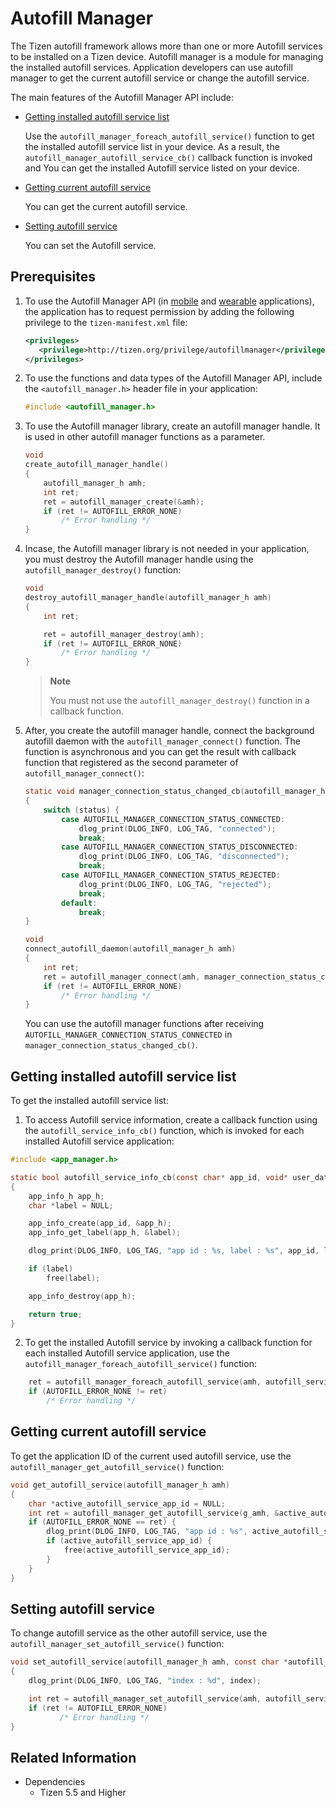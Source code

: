 # Autofill Manager

The Tizen autofill framework allows more than one or more Autofill services to be installed on a Tizen device. Autofill manager is a module for managing the installed autofill services. Application developers can use autofill manager to get the current autofill service or change the autofill service.

The main features of the Autofill Manager API include:

- [Getting installed autofill service list](#getting-installed-autofill-service-list)

  Use the `autofill_manager_foreach_autofill_service()` function to get the installed autofill service list in your device.
  As a result, the `autofill_manager_autofill_service_cb()` callback function is invoked and You can get the installed Autofill service listed on your device.

- [Getting current autofill service](#getting-current-autofill-service)

  You can get the current autofill service.

- [Setting autofill service](#setting-autofill-service)

  You can set the Autofill service.

## Prerequisites

1. To use the Autofill Manager API (in [mobile](../../api/mobile/latest/group__CAPI__UIX__AUTOFILL__MANAGER__MODULE.html) and [wearable](../../api/wearable/latest/group__CAPI__UIX__AUTOFILL__MANAGER__MODULE.html) applications), the application has to request permission by adding the following privilege to the `tizen-manifest.xml` file:

   ```xml
   <privileges>
      <privilege>http://tizen.org/privilege/autofillmanager</privilege>
   </privileges>
   ```

2. To use the functions and data types of the Autofill Manager API, include the `<autofill_manager.h>` header file in your application:

    ```c
    #include <autofill_manager.h>
    ```

3. To use the Autofill manager library, create an autofill manager handle. It is used in other autofill manager functions as a parameter.

   ```c
   void
   create_autofill_manager_handle()
   {
       autofill_manager_h amh;
       int ret;
       ret = autofill_manager_create(&amh);
       if (ret != AUTOFILL_ERROR_NONE)
           /* Error handling */
   }
   ```

4. Incase, the Autofill manager library is not needed in your application, you must destroy the Autofill manager handle using the `autofill_manager_destroy()`  function:

   ```c
   void
   destroy_autofill_manager_handle(autofill_manager_h amh)
   {
       int ret;

       ret = autofill_manager_destroy(amh);
       if (ret != AUTOFILL_ERROR_NONE)
           /* Error handling */
   }
   ```

   > **Note**
   >
   > You must not use the `autofill_manager_destroy()` function in a callback function.

5. After, you create the autofill manager handle, connect the background autofill daemon with the `autofill_manager_connect()` function.
   The function is asynchronous and you can get the result with callback function that registered as the second parameter of `autofill_manager_connect()`:

   ```c
   static void manager_connection_status_changed_cb(autofill_manager_h amh, autofill_manager_connection_status_e status, void *user_data)
   {
       switch (status) {
           case AUTOFILL_MANAGER_CONNECTION_STATUS_CONNECTED:
               dlog_print(DLOG_INFO, LOG_TAG, "connected");
               break;
           case AUTOFILL_MANAGER_CONNECTION_STATUS_DISCONNECTED:
               dlog_print(DLOG_INFO, LOG_TAG, "disconnected");
               break;
           case AUTOFILL_MANAGER_CONNECTION_STATUS_REJECTED:
               dlog_print(DLOG_INFO, LOG_TAG, "rejected");
               break;
           default:
               break;
   }

   void
   connect_autofill_daemon(autofill_manager_h amh)
   {
       int ret;
       ret = autofill_manager_connect(amh, manager_connection_status_changed_cb, NULL);
       if (ret != AUTOFILL_ERROR_NONE)
           /* Error handling */
   }
   ```

   You can use the autofill manager functions after receiving `AUTOFILL_MANAGER_CONNECTION_STATUS_CONNECTED` in `manager_connection_status_changed_cb()`.

## Getting installed autofill service list

To get the installed autofill service list:

1. To access Autofill service information, create a callback function using the `autofill_service_info_cb()` function, which is invoked for each installed Autofill service application:

```c
#include <app_manager.h>

static bool autofill_service_info_cb(const char* app_id, void* user_data)
{
    app_info_h app_h;
    char *label = NULL;

    app_info_create(app_id, &app_h);
    app_info_get_label(app_h, &label);

    dlog_print(DLOG_INFO, LOG_TAG, "app id : %s, label : %s", app_id, label);

    if (label)
        free(label);

    app_info_destroy(app_h);

    return true;
}
```

2. To get the installed Autofill service by invoking a callback function for each installed Autofill service application, use the `autofill_manager_foreach_autofill_service()` function:

```c
    ret = autofill_manager_foreach_autofill_service(amh, autofill_service_info_cb, NULL);
    if (AUTOFILL_ERROR_NONE != ret)
        /* Error handling */
```

## Getting current autofill service

To get the application ID of the current used autofill service, use the `autofill_manager_get_autofill_service()` function:

```c
void get_autofill_service(autofill_manager_h amh)
{
    char *active_autofill_service_app_id = NULL;
    int ret = autofill_manager_get_autofill_service(g_amh, &active_autofill_service_app_id);
    if (AUTOFILL_ERROR_NONE == ret) {
        dlog_print(DLOG_INFO, LOG_TAG, "app id : %s", active_autofill_service_app_id);
        if (active_autofill_service_app_id) {
            free(active_autofill_service_app_id);
        }
    }
}
```

## Setting autofill service

To change autofill service as the other autofill service, use the `autofill_manager_set_autofill_service()` function:

```c
void set_autofill_service(autofill_manager_h amh, const char *autofill_service_app_id)
{
    dlog_print(DLOG_INFO, LOG_TAG, "index : %d", index);

    int ret = autofill_manager_set_autofill_service(amh, autofill_service_app_id);
    if (ret != AUTOFILL_ERROR_NONE)
           /* Error handling */
}
```

## Related Information

* Dependencies
  - Tizen 5.5 and Higher
